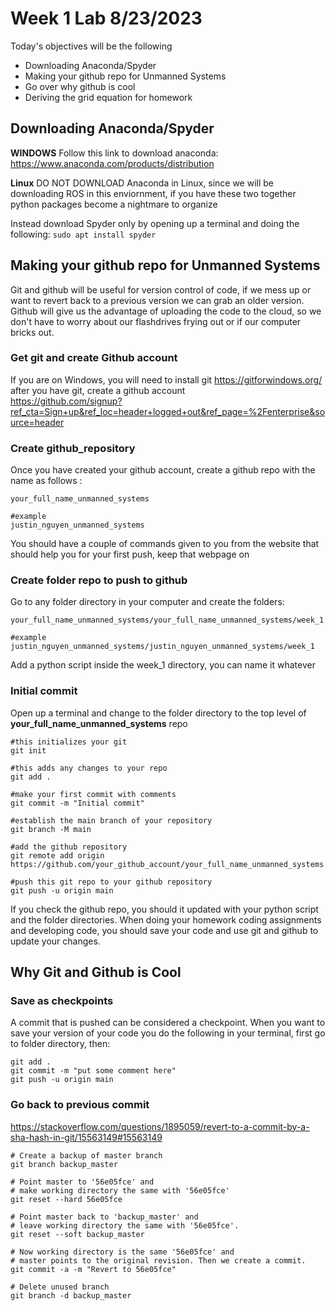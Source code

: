 # Week 1 Lab 8/23/2023   
Today's objectives will be the following
- Downloading Anaconda/Spyder 
- Making your github repo for Unmanned Systems 
- Go over why github is cool 
- Deriving the grid equation for homework  


## Downloading Anaconda/Spyder
**WINDOWS**
Follow this link to download anaconda:
https://www.anaconda.com/products/distribution

**Linux**
DO NOT DOWNLOAD Anaconda in Linux, since we will be downloading ROS in this enviornment, if you have these two together python packages become a nightmare to organize 

Instead download Spyder only by opening up a terminal and doing the following:
```sudo apt install spyder```

## Making your github repo for Unmanned Systems 
Git and github will be useful for version control of code, if we mess up or want to revert back to a previous version we can grab an older version. Github will give us the advantage of uploading the code to the cloud, so we don't have to worry about our flashdrives frying out or if our computer bricks out. 

### Get git and create Github account
If you are on Windows, you will need to install git https://gitforwindows.org/ after you have git, create a github account  
https://github.com/signup?ref_cta=Sign+up&ref_loc=header+logged+out&ref_page=%2Fenterprise&source=header

### Create github_repository 
Once you have created your github account, create a github repo with the name as follows :
```
your_full_name_unmanned_systems 

#example
justin_nguyen_unmanned_systems 
```
You should have a couple of commands given to you from the website that should help you for your first push, keep that webpage on 

### Create folder repo to push to github 
Go to any folder directory in your computer and create the folders:
```
your_full_name_unmanned_systems/your_full_name_unmanned_systems/week_1

#example 
justin_nguyen_unmanned_systems/justin_nguyen_unmanned_systems/week_1
```
Add a python script inside the week_1 directory, you can name it whatever 

### Initial commit 
Open up a terminal and change to the folder directory to the top level of **your_full_name_unmanned_systems** repo 

```
#this initializes your git 
git init 

#this adds any changes to your repo 
git add . 

#make your first commit with comments 
git commit -m "Initial commit" 

#establish the main branch of your repository 
git branch -M main 

#add the github repository 
git remote add origin https://github.com/your_github_account/your_full_name_unmanned_systems.git

#push this git repo to your github repository 
git push -u origin main
```

If you check the github repo, you should it updated with your python script and the folder directories. When doing your homework coding assignments and developing code, you should save your code and use git and github to update your changes. 

## Why Git and Github is Cool

### Save as checkpoints 
A commit that is pushed can be considered a checkpoint. 
When you want to save your version of your code you do the following in your terminal, first go to folder directory, then: 
```
git add .
git commit -m "put some comment here"
git push -u origin main 
```

### Go back to previous commit
https://stackoverflow.com/questions/1895059/revert-to-a-commit-by-a-sha-hash-in-git/15563149#15563149 
```
# Create a backup of master branch
git branch backup_master

# Point master to '56e05fce' and
# make working directory the same with '56e05fce'
git reset --hard 56e05fce

# Point master back to 'backup_master' and
# leave working directory the same with '56e05fce'.
git reset --soft backup_master

# Now working directory is the same '56e05fce' and
# master points to the original revision. Then we create a commit.
git commit -a -m "Revert to 56e05fce"

# Delete unused branch
git branch -d backup_master
```




